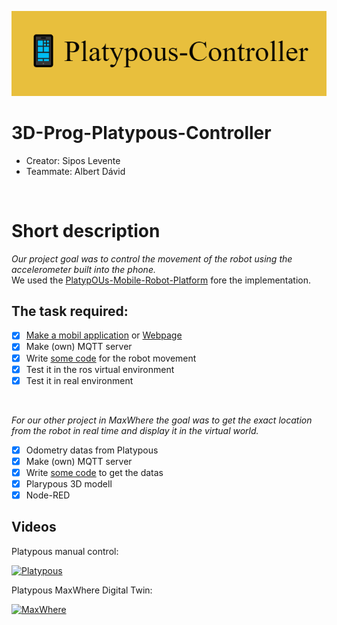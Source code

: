 <p align="center">
  <img
    src="/images/Platypous-Controller.jpg"
    alt="drawing"
  />
</p>

# 3D-Prog-Platypous-Controller
- Creator: Sipos Levente
- Teammate: Albert Dávid

<br />

# Short description
*Our project goal was to control the movement of the robot using the accelerometer built into the phone.*
<br /> We used the [PlatypOUs-Mobile-Robot-Platform](https://github.com/ABC-iRobotics/PlatypOUs-Mobile-Robot-Platform) fore the implementation.
<br />

## The task required:

- [x] [Make a mobil application](https://github.com/SiposLevente/3D-Prog-Platypous-Controller/tree/main/android_app) or [Webpage](https://github.com/SiposLevente/3D-Prog-Platypous-Controller/tree/main/webpage)
- [x] Make (own) MQTT server
- [x] Write [some code](https://github.com/SiposLevente/3D-Prog-Platypous-Controller/tree/main/ros) for the robot movement
- [x] Test it in the ros virtual environment
- [x] Test it in real environment

<br />

*For our other project in MaxWhere the goal was to get the exact location from the robot in real time and display it in the virtual world.*
- [x]  Odometry datas from Platypous
- [X]  Make (own) MQTT server
- [x] Write [some code](https://github.com/SiposLevente/3D-Prog-Platypous-Controller/tree/main/ros) to get the datas
- [x]  Plarypous 3D modell
- [x]  Node-RED

## Videos

Platypous manual control:

[![Platypous](https://img.youtube.com/vi/aK_59uRUeb0/mq1.jpg)](https://youtu.be/aK_59uRUeb0)

Platypous MaxWhere Digital Twin:

[![MaxWhere](https://img.youtube.com/vi/qSAbin28fnc/mq1.jpg)](https://youtu.be/qSAbin28fnc)

